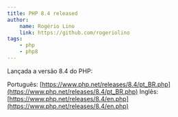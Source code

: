 ```yaml
---
title: PHP 8.4 released
author:
    name: Rogério Lino
    link: https://github.com/rogeriolino
tags:
    - php
    - php8
---
```


Lançada a versão 8.4 do PHP:

Português: [https://www.php.net/releases/8.4/pt_BR.php](https://www.php.net/releases/8.4/pt_BR.php)
Inglês: [https://www.php.net/releases/8.4/en.php](https://www.php.net/releases/8.4/en.php)


